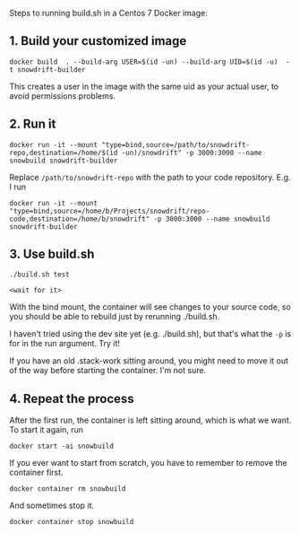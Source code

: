Steps to running build.sh in a Centos 7 Docker image:

## 1. Build your customized image

    docker build  . --build-arg USER=$(id -un) --build-arg UID=$(id -u)  -t snowdrift-builder

This creates a user in the image with the same uid as your actual user, to avoid
permissions problems.

## 2. Run it

    docker run -it --mount "type=bind,source=/path/to/snowdrift-repo,destination=/home/$(id -un)/snowdrift" -p 3000:3000 --name snowbuild snowdrift-builder

Replace `/path/to/snowdrift-repo` with the path to your code repository. E.g. I run

    docker run -it --mount "type=bind,source=/home/b/Projects/snowdrift/repo-code,destination=/home/b/snowdrift" -p 3000:3000 --name snowbuild snowdrift-builder

## 3. Use build.sh

    ./build.sh test

    <wait for it>

With the bind mount, the container will see changes to your source code, so you
should be able to rebuild just by rerunning ./build.sh.

I haven't tried using the dev site yet (e.g. ./build.sh), but that's what the
`-p` is for in the run argument. Try it!

If you have an old .stack-work sitting around, you might need to move it out of
the way before starting the container. I'm not sure.

## 4. Repeat the process

After the first run, the container is left sitting around, which is what we
want. To start it again, run

    docker start -ai snowbuild

If you ever want to start from scratch, you have to remember to remove the
container first.

    docker container rm snowbuild

And sometimes stop it.

    docker container stop snowbuild
